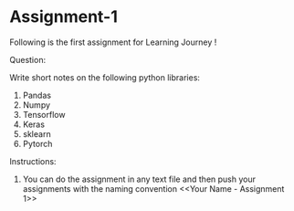 # Assignment-1
Following is the first assignment for Learning Journey !

Question:

Write short notes on the following python libraries:
1) Pandas
2) Numpy
3) Tensorflow
4) Keras
5) sklearn
6) Pytorch

Instructions:

1) You can do the assignment in any text file and then push your assignments with the naming convention <<Your Name - Assignment 1>>
